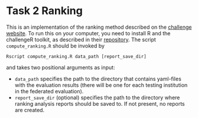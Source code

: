 # Task 2 Ranking

This is an implementation of the ranking method described on the [challenge website](https://fets-ai.github.io/Challenge/participate/#task-2-evaluation-details). To run this on your computer, you need to install R and the challengeR toolkit, as described in their [repository](https://github.com/wiesenfa/challengeR/#installation). The script `compute_ranking.R` should be invoked by
```
Rscript compute_ranking.R data_path [report_save_dir]
```
and takes two positional arguments as input: 
- `data_path` specifies the path to the directory that contains yaml-files with the evaluation results (there will be one for each testing institution in the federated evaluation).
- `report_save_dir` (optional) specifies the path to the directory where ranking analysis reports should be saved to. If not present, no reports are created.
